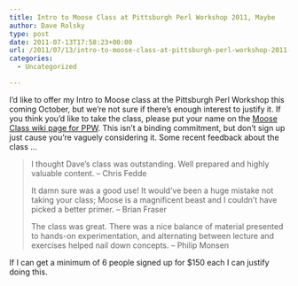 ```yaml
---
title: Intro to Moose Class at Pittsburgh Perl Workshop 2011, Maybe
author: Dave Rolsky
type: post
date: 2011-07-13T17:58:23+00:00
url: /2011/07/13/intro-to-moose-class-at-pittsburgh-perl-workshop-2011-maybe/
categories:
  - Uncategorized

---
```

I&#8217;d like to offer my Intro to Moose class at the Pittsburgh Perl Workshop this coming October, but we&#8217;re not sure if there&#8217;s enough interest to justify it. If you think you&#8217;d like to take the class, please put your name on the [Moose Class wiki page for PPW][1]. This isn&#8217;t a binding commitment, but don&#8217;t sign up just cause you&#8217;re vaguely considering it. Some recent feedback about the class &#8230;

> I thought Dave&#8217;s class was outstanding. Well prepared and highly valuable content. &#8211; Chris Fedde
> 
> It damn sure was a good use! It would&#8217;ve been a huge mistake not taking your class; Moose is a magnificent beast and I couldn&#8217;t have picked a better primer. &#8211; Brian Fraser
> 
> The class was great. There was a nice balance of material presented to hands-on experimentation, and alternating between lecture and exercises helped nail down concepts. &#8211; Philip Monsen

If I can get a minimum of 6 people signed up for $150 each I can justify doing this.

 [1]: http://pghpw.org/ppw2011/wiki?node=Moose%20Class
